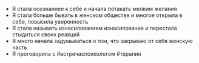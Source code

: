 
- Я стала осознаннее к себе и начала потакать мелким желания
- Я стала больше бывать в женском обществе и многое открыла в себе, повысила уверенность
- Я стала называть изнасилованием изнасилование и перестала стыдиться своих реакций
- Я много начала задумываться о том, что закрываю от себя женскую часть
- Я проговорила с
#встречаспсихологом #терапия 
